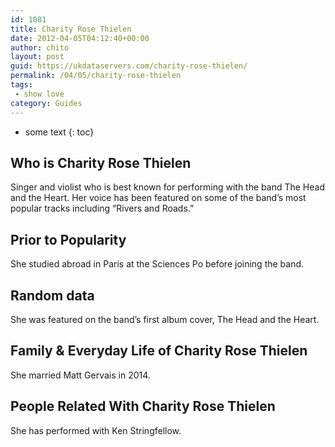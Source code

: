 ```yaml
---
id: 1081
title: Charity Rose Thielen
date: 2012-04-05T04:12:40+00:00
author: chito
layout: post
guid: https://ukdataservers.com/charity-rose-thielen/
permalink: /04/05/charity-rose-thielen
tags:
 - show love
category: Guides
---
```


* some text
{: toc}


## Who is  Charity Rose Thielen
                  
                  
                  
Singer and violist who is best known for performing with the band The Head and the Heart. Her voice has been featured on some of the band&#8217;s most popular tracks including &#8220;Rivers and Roads.&#8221;
                  
                
                
                
## Prior to Popularity 
                  
                  
                  
She studied abroad in Paris at the Sciences Po before joining the band. 
                  
                
                
                
## Random data 
                  
                  
                  
She was featured on the band&#8217;s first album cover, The Head and the Heart. 
                  
                
                
                
## Family & Everyday Life of Charity Rose Thielen
                  
                  
                  
She married Matt Gervais in 2014.
                  
                
                
                
## People Related With  Charity Rose Thielen
                  
                  
                  
She has performed with Ken Stringfellow.
                  
                
              
            
          
          
          
    
    
  
